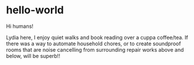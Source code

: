 # hello-world

Hi humans!

Lydia here, I enjoy quiet walks and book reading over a cuppa coffee/tea. 
If there was a way to automate household chores, or to create soundproof rooms that are noise cancelling from surrounding repair works above and below, will be superb!! 
